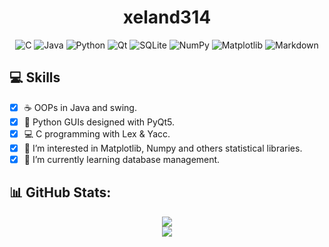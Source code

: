 <div align="center">

# xeland314

![C](https://img.shields.io/badge/c-%2300599C.svg?style=for-the-badge&logo=c&logoColor=white)  ![Java](https://img.shields.io/badge/java-%23ED8B00.svg?style=for-the-badge&logo=java&logoColor=white) ![Python](https://img.shields.io/badge/python-3670A0?style=for-the-badge&logo=python&logoColor=ffdd54) ![Qt](https://img.shields.io/badge/Qt-%23217346.svg?style=for-the-badge&logo=Qt&logoColor=white) ![SQLite](https://img.shields.io/badge/sqlite-%2307405e.svg?style=for-the-badge&logo=sqlite&logoColor=white) ![NumPy](https://img.shields.io/badge/numpy-%23013243.svg?style=for-the-badge&logo=numpy&logoColor=white) ![Matplotlib](https://img.shields.io/badge/Matplotlib-%23ED8F11.svg?style=for-the-badge&logo=plotly&logoColor=%white) ![Markdown](https://img.shields.io/badge/markdown-%23000000.svg?style=for-the-badge&logo=markdown&logoColor=white)

</div>

## 💻 Skills

- [x] ☕ OOPs in Java and swing.
- [x] 🐍 Python GUIs designed with PyQt5.
- [x] 💻 C programming with Lex & Yacc.
- [x] 👀 I’m interested in Matplotlib, Numpy and others statistical libraries.
- [x] 🌱 I’m currently learning database management.

## 📊 GitHub Stats:

<p align="center">
<img align="center" src="https://github-readme-stats.vercel.app/api?username=xeland314&theme=city_lights&hide_border=false&include_all_commits=false&count_private=false"></img>
<br><img align="center" src="https://github-readme-stats.vercel.app/api/top-langs/?username=xeland314&theme=city_lights&hide_border=false&include_all_commits=false&count_private=false&layout=compact&langs_count=10t"></img>
</p>
